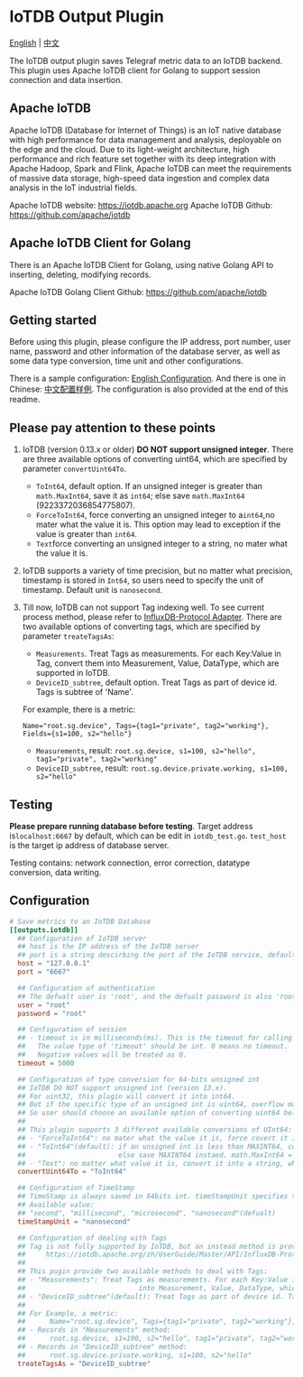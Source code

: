 # IoTDB Output Plugin

[English](./README.md) | [中文](./README_ZH.md)

The IoTDB output plugin saves Telegraf metric data to an IoTDB backend.
This plugin uses Apache IoTDB client for Golang to support session connection
and data insertion.

## Apache IoTDB

Apache IoTDB (Database for Internet of Things) is an IoT native database with
high performance for data management and analysis, deployable on the edge and
the cloud. Due to its light-weight architecture, high performance and rich
feature set together with its deep integration with Apache Hadoop, Spark and
Flink, Apache IoTDB can meet the requirements of massive data storage,
high-speed data ingestion and complex data analysis in the IoT industrial
fields.

Apache IoTDB website: <https://iotdb.apache.org>
Apache IoTDB Github: <https://github.com/apache/iotdb>

## Apache IoTDB Client for Golang

There is an Apache IoTDB Client for Golang, using native Golang API to
inserting, deleting, modifying records.

Apache IoTDB Golang Client Github: <https://github.com/apache/iotdb>

## Getting started

Before using this plugin, please configure the IP address, port number,
user name, password and other information of the database server,
as well as some data type conversion, time unit and other configurations.

There is a sample configuration: [English Configuration](./sample.conf).
And there is one in Chinese:  [中文配置样例](./sample_zh.conf).
The configuration is also provided at the end of this readme.

## Please pay attention to these points

1. IoTDB (version 0.13.x or older) **DO NOT support unsigned integer**.
There are three available options of converting uint64, which are specified by
parameter `convertUint64To`.

   - `ToInt64`, default option. If an unsigned integer is greater than
   `math.MaxInt64`, save it as `int64`; else save `math.MaxInt64`
   (9223372036854775807).
   - `ForceToInt64`, force converting an unsigned integer to a`int64`,no mater
   what the value it is. This option may lead to exception if the value is
   greater than `int64`.
   - `Text`force converting an unsigned integer to a string, no mater what the
   value it is.

2. IoTDB supports a variety of time precision, but no matter what precision,
timestamp is stored in `Int64`, so users need to specify the unit of timestamp.
Default unit is `nanosecond`.

3. Till now, IoTDB can not support Tag indexing well. To see current process
method, please refer to [InfluxDB-Protocol Adapter](
   https://iotdb.apache.org/UserGuide/Master/API/InfluxDB-Protocol.html).
There are two available options of converting tags, which are specified by
parameter `treateTagsAs`:

   - `Measurements`. Treat Tags as measurements. For each Key:Value in Tag,
   convert them into Measurement, Value, DataType, which are supported in IoTDB.
   - `DeviceID_subtree`, default option. Treat Tags as part of device id. Tags
   is subtree of 'Name'.

   For example, there is a metric:

   `Name="root.sg.device", Tags={tag1="private", tag2="working"}, Fields={s1=100, s2="hello"}`

   - `Measurements`, result: `root.sg.device, s1=100, s2="hello", tag1="private", tag2="working"`
   - `DeviceID_subtree`, result: `root.sg.device.private.working, s1=100, s2="hello"`

## Testing

**Please prepare running database before testing**.
Target address is`localhost:6667` by default, which can be edit in
`iotdb_test.go`. `test_host` is the target ip address of database server.

Testing contains: network connection, error correction, datatype conversion,
data writing.

## Configuration

```toml @sample.conf
# Save metrics to an IoTDB Database
[[outputs.iotdb]]
  ## Configuration of IoTDB server
  ## host is the IP address of the IoTDB server
  ## port is a string descirbing the port of the IoTDB service, default port is 6667
  host = "127.0.0.1"
  port = "6667"

  ## Configuration of authentication
  ## The defualt user is 'root', and the defualt password is also 'root'
  user = "root"
  password = "root"

  ## Configuration of session
  ## - timeout is in milliseconds(ms). This is the timeout for calling 'Session.Open'
  ##   The value type of 'timeout' should be int. 0 means no timeout. 
  ##   Negative values will be treated as 0.
  timeout = 5000

  ## Configuration of type conversion for 64-bits unsigned int
  ## IoTDB DO NOT support unsigned int (version 13.x). 
  ## For uint32, this plugin will convert it into int64.
  ## But if the specific type of an unsigned int is uint64, overflow may take place. 
  ## So user should choose an available option of converting uint64 below.
  ## 
  ## This plugin supports 3 different available conversions of UInt64: 
  ## - "ForceToInt64": no mater what the value it is, force covert it into int64.
  ## - "ToInt64"(default): if an unsigned int is less than MAXINT64, covert it into int64; 
  ##                       else save MAXINT64 instaed. math.MaxInt64 = 9223372036854775807
  ## - "Text": no matter what value it is, convert it into a string, which is called TEXT in IoTDB.
  convertUint64To = "ToInt64"

  ## Configuration of TimeStamp
  ## TimeStamp is always saved in 64bits int. timeStampUnit specifies the unit of timestamp. 
  ## Available value:
  ## "second", "millisecond", "microsecond", "nanosecond"(defualt)
  timeStampUnit = "nanosecond"

  ## Configuration of dealing with Tags
  ## Tag is not fully supported by IoTDB, but an instead method is provided here:
  ##     https://iotdb.apache.org/zh/UserGuide/Master/API/InfluxDB-Protocol.html
  ## 
  ## This pugin provide two available methods to deal with Tags:
  ## - "Measurements": Treat Tags as measurements. For each Key:Value in Tag, convert them 
  ##                            into Measurement, Value, DataType, which are supported in IoTDB.
  ## - "DeviceID_subtree"(default): Treat Tags as part of device id. Tags is subtree of 'Name'.
  ##
  ## For Example, a metric:
  ##      Name="root.sg.device", Tags={tag1="private", tag2="working"}, Fields={s1=100, s2="hello"}
  ## - Records in "Measurements" method:
  ##      root.sg.device, s1=100, s2="hello", tag1="private", tag2="working"
  ## - Records in "DeviceID_subtree" method:
  ##      root.sg.device.private.working, s1=100, s2="hello"
  treateTagsAs = "DeviceID_subtree"

```
